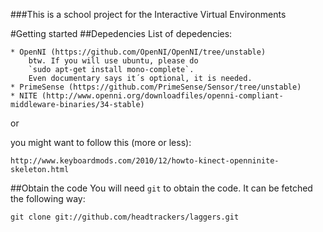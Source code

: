 ###This is a school project for the Interactive Virtual Environments 

#Getting started
##Depedencies
List of depedencies:

	* OpenNI (https://github.com/OpenNI/OpenNI/tree/unstable)
		btw. If you will use ubuntu, please do
		`sudo apt-get install mono-complete`.
		Even documentary says it´s optional, it is needed.
	* PrimeSense (https://github.com/PrimeSense/Sensor/tree/unstable)
	* NITE (http://www.openni.org/downloadfiles/openni-compliant-middleware-binaries/34-stable)

or

you might want to follow this (more or less):

`http://www.keyboardmods.com/2010/12/howto-kinect-openninite-skeleton.html`

##Obtain the code
You will need `git` to obtain the code. It can be fetched the following way:

	git clone git://github.com/headtrackers/laggers.git

